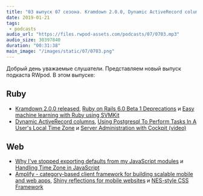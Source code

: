 ```yaml
---
title: "03 выпуск 07 сезона. Kramdown 2.0.0, Dynamic ActiveRecord columns, Amplify, Shiny, NES-style CSS Framework и прочее"
date: 2019-01-21
tags:
 - podcasts
audio_url: "https://files.rwpod-assets.com/podcasts/07/0703.mp3"
audio_size: 30397840
duration: "00:31:38"
main_image: "/images/static/07/0703.png"
---
```


Добрый день уважаемые слушатели. Представляем новый выпуск подкаста RWpod. В этом выпуске:

## Ruby

 - [Kramdown 2.0.0 released](https://kramdown.gettalong.org/news.html), [Ruby on Rails 6.0 Beta 1 Deprecations](https://blog.driftingruby.com/ruby-on-rails-6-0-beta-1-deprecations/) и [Easy machine learning with Ruby using SVMKit](https://dev.to/kojix2/easy-machine-learning-with-ruby-using-svmkit-4n86)
 - [Dynamic ActiveRecord columns](https://engineering.culturehq.com/posts/2019-01-18-dynamic-activerecord-columns), [Using Postgresql To Perform Tasks In A User's Local Time Zone](https://scottw.com/using-postgresql-perform-tasks-user-local-time-zone) и [Server Administration with Cockpit (video)](https://gorails.com/episodes/server-administration-with-cockpit)

## Web

 - [Why I've stopped exporting defaults from my JavaScript modules](https://humanwhocodes.com/blog/2019/01/stop-using-default-exports-javascript-module/) и [Handling Time Zone in JavaScript](https://medium.com/@toastui/handling-time-zone-in-javascript-547e67aa842d)
 - [Amplify - category-based client framework for building scalable mobile and web apps](https://aws-amplify.github.io/), [Shiny reflections for mobile websites](https://github.com/rikschennink/shiny) и [NES-style CSS Framework](https://nostalgic-css.github.io/NES.css/)


